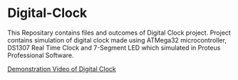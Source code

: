 # Digital-Clock
This Repositary contains files and outcomes of Digital Clock project. Project contains simulation of digital clock made using ATMega32 microcontroller, DS1307 Real Time Clock and 7-Segment LED which simulated in Proteus Professional Software.

[Demonstration Video of Digital Clock](https://drive.google.com/file/d/1_Iiyylq8l8Il-wgcahtFrd-yjhc1wAwW/view?usp=sharing)
